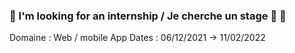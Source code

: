 ### :loudspeaker: I'm looking for an internship / Je cherche un stage :loudspeaker: :mega:
Domaine : Web / mobile App
Dates : 06/12/2021 -> 11/02/2022
